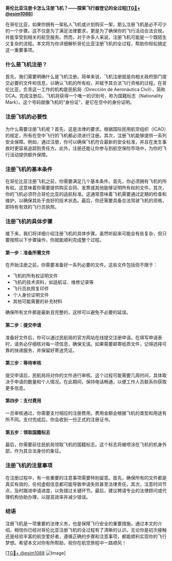 **哥伦比亚注册卡怎么注册飞机？——探索飞行器登记的全过程[[TG💪+ @esim1088](https://t.me/s/esim1088)]**

在哥伦比亚，如果你拥有一架私人飞机或计划购买一架，那么注册飞机是必不可少的一个步骤。这不仅是为了满足法律要求，更是为了确保你的飞行活动合法合规，并能享受到相关的航空服务。然而，对于许多人来说，注册飞机可能是一个既陌生又复杂的流程。本文将为你详细解析哥伦比亚注册飞机的全过程，帮助你轻松搞定这一重要事项。

### 什么是飞机注册？

首先，我们需要明确什么是飞机注册。简单来说，飞机注册就是向相关政府部门提交必要的文件和信息，以确认飞机的所有权，并赋予其合法飞行资格的过程。在哥伦比亚，负责这一工作的机构是民航局（Dirección de Aeronáutica Civil），简称DCA。完成注册后，飞机将获得一个唯一的识别号，称为国籍标志（Nationality Mark）。这个号码就像飞机的“身份证”，是它在空中的身份证明。

### 注册飞机的必要性

为什么需要注册飞机呢？首先，这是法律的要求。根据国际民用航空组织（ICAO）的规定，所有在空中飞行的飞机都必须进行注册。其次，注册飞机能够提供一系列安全保障。例如，通过注册，你可以确保飞机符合最新的安全标准，并且在发生事故时更容易追踪到责任方。此外，注册还能让你参与到航空保险市场中，为你的飞行活动提供额外保障。

### 注册飞机的基本条件

在哥伦比亚注册飞机之前，你需要满足几个基本条件。首先，你必须拥有飞机的所有权。这意味着你需要提供购买合同、发票或其他能够证明所有权的文件。其次，你的飞机必须符合哥伦比亚的适航标准。这通常意味着飞机需要通过定期的检查和维护，以确保其处于良好的技术状态。最后，你还需要具备合法驾驶飞机的资格，即持有有效的飞行员执照。

### 注册飞机的具体步骤

接下来，我们将详细介绍注册飞机的具体步骤。虽然听起来可能会有些复杂，但只要按照以下步骤操作，你就能顺利完成整个过程。

#### 第一步：准备所需文件

在开始注册之前，你需要准备好一系列必要的文件。这些文件包括但不限于：

- 飞机的所有权证明文件
- 飞机的技术资料，如适航证、维修记录等
- 飞行员执照复印件
- 个人身份证明文件
- 其他可能需要的补充材料

确保所有文件都是最新且完整的，这样可以避免不必要的延误。

#### 第二步：提交申请

准备好文件后，你可以通过民航局的官方网站在线提交注册申请。在填写申请表时，请务必仔细核对每一项信息，确保无误。如果需要邮寄纸质文件，记得选择可靠的快递服务，并保留好寄送凭证。

#### 第三步：等待审核

提交申请后，民航局将对你的文件进行审核。这个过程可能需要几周时间，具体取决于申请的数量和个人情况。在此期间，保持电话畅通，以便工作人员联系你获取更多信息。

#### 第四步：支付费用

一旦审核通过，你需要支付相应的注册费用。费用金额会根据飞机的类型和用途有所不同。支付完成后，你会收到一份正式的注册证书。

#### 第五步：领取国籍标志

最后，你需要前往民航局领取飞机的国籍标志。这个标志将被喷涂在飞机的机身外部，作为其合法身份的象征。

### 注册飞机的注意事项

在注册过程中，有一些重要的注意事项需要特别留意。首先，确保所有的文件都是真实有效的，任何虚假信息都可能导致申请失败甚至法律责任。其次，注意时间节点，及时跟进申请进度，以免错过关键环节。最后，建议聘请专业的法律顾问或代理机构协助办理，以提高效率并减少错误。

### 结语

注册飞机是一项重要的法律义务，也是保障飞行安全的重要措施。通过本文的介绍，相信你已经对哥伦比亚注册飞机的全过程有了清晰的认识。无论你是初次接触还是经验丰富的航空爱好者，遵循正确的步骤和注意事项，都能顺利实现你的飞行梦想。希望本文对你有所帮助，祝你在航空旅程中一路顺风！

[[TG💪+ @esim1088](https://t.me/s/esim1088) ![Image](https://i.postimg.cc/4NQfJmqS/Snipaste-2025-05-13-00-14-12.png)]